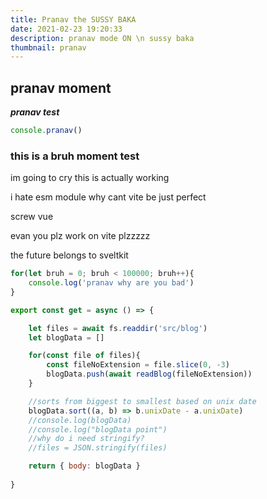 ```yaml
---
title: Pranav the SUSSY BAKA
date: 2021-02-23 19:20:33
description: pranav mode ON \n sussy baka
thumbnail: pranav
---
```






## pranav moment

***pranav test***

```js
console.pranav()
```




### this is a bruh moment test


im going to cry this is actually working

i hate esm module why cant vite be just perfect

screw vue

evan you plz work on vite plzzzzz

the future belongs to sveltkit

```js
for(let bruh = 0; bruh < 100000; bruh++){
    console.log('pranav why are you bad')
}

export const get = async () => {

    let files = await fs.readdir('src/blog')
    let blogData = []

    for(const file of files){
        const fileNoExtension = file.slice(0, -3)
        blogData.push(await readBlog(fileNoExtension))
    }

    //sorts from biggest to smallest based on unix date
    blogData.sort((a, b) => b.unixDate - a.unixDate)
    //console.log(blogData)
    //console.log("blogData point")
    //why do i need stringify?
    //files = JSON.stringify(files)

    return { body: blogData }
    
}
```
